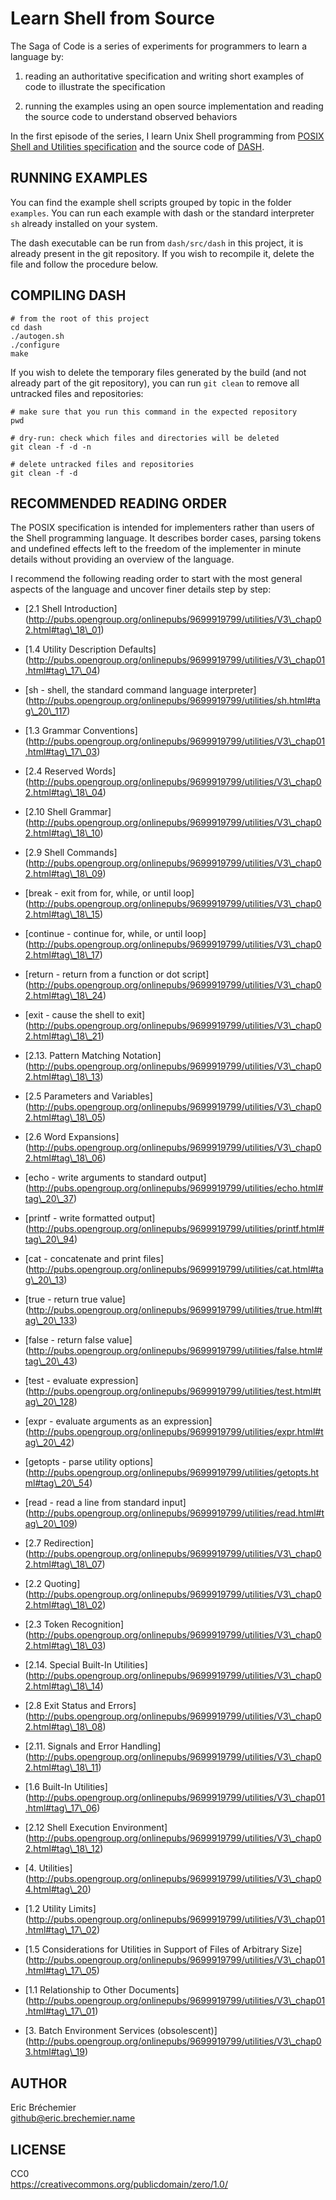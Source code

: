 Learn Shell from Source
=======================

The Saga of Code is a series of experiments for programmers
to learn a language by:

1. reading an authoritative specification and
   writing short examples of code to illustrate the specification

2. running the examples using an open source implementation
   and reading the source code to understand observed behaviors

In the first episode of the series, I learn Unix Shell programming
from [POSIX Shell and Utilities specification][POSIX_SHELL]
and the source code of [DASH][].

[POSIX_SHELL]: http://pubs.opengroup.org/onlinepubs/9699919799/utilities/contents.html
[DASH]: http://gondor.apana.org.au/~herbert/dash/

## RUNNING EXAMPLES ##

You can find the example shell scripts grouped by topic in the folder
`examples`. You can run each example with dash or the standard interpreter
`sh` already installed on your system.

The dash executable can be run from `dash/src/dash` in this project,
it is already present in the git repository. If you wish to recompile it,
delete the file and follow the procedure below.

## COMPILING DASH ##

    # from the root of this project
    cd dash
    ./autogen.sh
    ./configure
    make

If you wish to delete the temporary files generated by the build
(and not already part of the git repository), you can run `git clean`
to remove all untracked files and repositories:

    # make sure that you run this command in the expected repository
    pwd

    # dry-run: check which files and directories will be deleted
    git clean -f -d -n

    # delete untracked files and repositories
    git clean -f -d

## RECOMMENDED READING ORDER ##

The POSIX specification is intended for implementers rather than users of
the Shell programming language. It describes border cases, parsing tokens
and undefined effects left to the freedom of the implementer in minute details
without providing an overview of the language.

I recommend the following reading order to start with the most general
aspects of the language and uncover finer details step by step:

* [2.1 Shell Introduction]
(http://pubs.opengroup.org/onlinepubs/9699919799/utilities/V3\_chap02.html#tag\_18\_01)

* [1.4 Utility Description Defaults]
(http://pubs.opengroup.org/onlinepubs/9699919799/utilities/V3\_chap01.html#tag\_17\_04)

* [sh - shell, the standard command language interpreter]
(http://pubs.opengroup.org/onlinepubs/9699919799/utilities/sh.html#tag\_20\_117)

* [1.3 Grammar Conventions]
(http://pubs.opengroup.org/onlinepubs/9699919799/utilities/V3\_chap01.html#tag\_17\_03)

* [2.4 Reserved Words]
(http://pubs.opengroup.org/onlinepubs/9699919799/utilities/V3\_chap02.html#tag\_18\_04)

* [2.10 Shell Grammar]
(http://pubs.opengroup.org/onlinepubs/9699919799/utilities/V3\_chap02.html#tag\_18\_10)

* [2.9 Shell Commands]
(http://pubs.opengroup.org/onlinepubs/9699919799/utilities/V3\_chap02.html#tag\_18\_09)

* [break - exit from for, while, or until loop]
(http://pubs.opengroup.org/onlinepubs/9699919799/utilities/V3\_chap02.html#tag\_18\_15)

* [continue - continue for, while, or until loop]
(http://pubs.opengroup.org/onlinepubs/9699919799/utilities/V3\_chap02.html#tag\_18\_17)

* [return - return from a function or dot script]
(http://pubs.opengroup.org/onlinepubs/9699919799/utilities/V3\_chap02.html#tag\_18\_24)

* [exit - cause the shell to exit]
(http://pubs.opengroup.org/onlinepubs/9699919799/utilities/V3\_chap02.html#tag\_18\_21)

* [2.13. Pattern Matching Notation]
(http://pubs.opengroup.org/onlinepubs/9699919799/utilities/V3\_chap02.html#tag\_18\_13)

* [2.5 Parameters and Variables]
(http://pubs.opengroup.org/onlinepubs/9699919799/utilities/V3\_chap02.html#tag\_18\_05)

* [2.6 Word Expansions]
(http://pubs.opengroup.org/onlinepubs/9699919799/utilities/V3\_chap02.html#tag\_18\_06)

* [echo - write arguments to standard output]
(http://pubs.opengroup.org/onlinepubs/9699919799/utilities/echo.html#tag\_20\_37)

* [printf - write formatted output]
(http://pubs.opengroup.org/onlinepubs/9699919799/utilities/printf.html#tag\_20\_94)

* [cat - concatenate and print files]
(http://pubs.opengroup.org/onlinepubs/9699919799/utilities/cat.html#tag\_20\_13)

* [true - return true value]
(http://pubs.opengroup.org/onlinepubs/9699919799/utilities/true.html#tag\_20\_133)

* [false - return false value]
(http://pubs.opengroup.org/onlinepubs/9699919799/utilities/false.html#tag\_20\_43)

* [test - evaluate expression]
(http://pubs.opengroup.org/onlinepubs/9699919799/utilities/test.html#tag\_20\_128)

* [expr - evaluate arguments as an expression]
(http://pubs.opengroup.org/onlinepubs/9699919799/utilities/expr.html#tag\_20\_42)

* [getopts - parse utility options]
(http://pubs.opengroup.org/onlinepubs/9699919799/utilities/getopts.html#tag\_20\_54)

* [read - read a line from standard input]
(http://pubs.opengroup.org/onlinepubs/9699919799/utilities/read.html#tag\_20\_109)

* [2.7 Redirection]
(http://pubs.opengroup.org/onlinepubs/9699919799/utilities/V3\_chap02.html#tag\_18\_07)

* [2.2 Quoting]
(http://pubs.opengroup.org/onlinepubs/9699919799/utilities/V3\_chap02.html#tag\_18\_02)

* [2.3 Token Recognition]
(http://pubs.opengroup.org/onlinepubs/9699919799/utilities/V3\_chap02.html#tag\_18\_03)

* [2.14. Special Built-In Utilities]
(http://pubs.opengroup.org/onlinepubs/9699919799/utilities/V3\_chap02.html#tag\_18\_14)

* [2.8 Exit Status and Errors]
(http://pubs.opengroup.org/onlinepubs/9699919799/utilities/V3\_chap02.html#tag\_18\_08)

* [2.11. Signals and Error Handling]
(http://pubs.opengroup.org/onlinepubs/9699919799/utilities/V3\_chap02.html#tag\_18\_11)

* [1.6 Built-In Utilities]
(http://pubs.opengroup.org/onlinepubs/9699919799/utilities/V3\_chap01.html#tag\_17\_06)

* [2.12 Shell Execution Environment]
(http://pubs.opengroup.org/onlinepubs/9699919799/utilities/V3\_chap02.html#tag\_18\_12)

* [4. Utilities]
(http://pubs.opengroup.org/onlinepubs/9699919799/utilities/V3\_chap04.html#tag\_20)

* [1.2 Utility Limits]
(http://pubs.opengroup.org/onlinepubs/9699919799/utilities/V3\_chap01.html#tag\_17\_02)

* [1.5 Considerations for Utilities in Support of Files of Arbitrary Size]
(http://pubs.opengroup.org/onlinepubs/9699919799/utilities/V3\_chap01.html#tag\_17\_05)

* [1.1 Relationship to Other Documents]
(http://pubs.opengroup.org/onlinepubs/9699919799/utilities/V3\_chap01.html#tag\_17\_01)

* [3. Batch Environment Services (obsolescent)]
(http://pubs.opengroup.org/onlinepubs/9699919799/utilities/V3\_chap03.html#tag\_19)

## AUTHOR ##

Eric Bréchemier  
github@eric.brechemier.name

## LICENSE ##

CC0  
https://creativecommons.org/publicdomain/zero/1.0/
